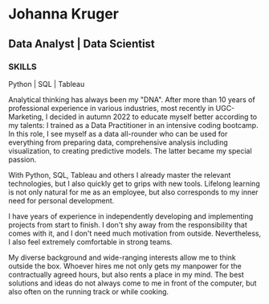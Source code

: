 # Johanna Kruger
## Data Analyst | Data Scientist

### SKILLS
Python | SQL | Tableau

Analytical thinking has always been my "DNA". After more than 10 years of professional experience in various industries, most recently in UGC-Marketing, I decided in autumn 2022 to educate myself better according to my talents: I trained as a Data Practitioner in an intensive coding bootcamp. In this role, I see myself as a data all-rounder who can be used for everything from preparing data, comprehensive analysis including visualization, to creating predictive models. The latter became my special passion.

With Python, SQL, Tableau and others I already master the relevant technologies, but I also quickly get to grips with new tools. Lifelong learning is not only natural for me as an employee, but also corresponds to my inner need for personal development.

I have years of experience in independently developing and implementing projects from start to finish. I don't shy away from the responsibility that comes with it, and I don't need much motivation from outside. Nevertheless, I also feel extremely comfortable in strong teams. 

My diverse background and wide-ranging interests allow me to think outside the box. Whoever hires me not only gets my manpower for the contractually agreed hours, but also rents a place in my mind. The best solutions and ideas do not always come to me in front of the computer, but also often on the running track or while cooking.
